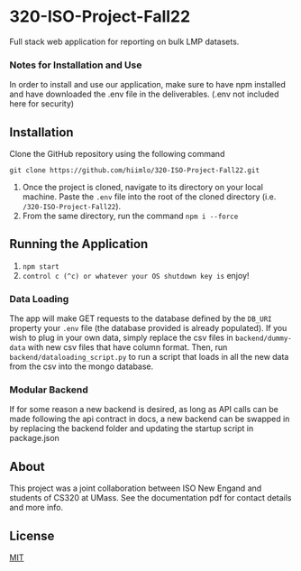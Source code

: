 # 320-ISO-Project-Fall22
Full stack web application for reporting on bulk LMP datasets.


### Notes for Installation and Use
In order to install and use our application, make sure to have npm installed and have downloaded the .env  file in the deliverables. (.env not included here for security)

## Installation 
Clone the GitHub repository using the following command

	git clone https://github.com/hiimlo/320-ISO-Project-Fall22.git

1. Once the project is cloned, navigate to its directory on your local machine. Paste the `.env` file into the root of the cloned directory (i.e. `/320-ISO-Project-Fall22`).
2. From the same directory, run the command `npm i --force`



## Running the Application
1. `npm start`
2. `control c (^c) or whatever your OS shutdown key is` enjoy!

### Data Loading
The app will make GET requests to the database defined by the `DB_URI` property your `.env` file (the database provided is already populated). If you wish to plug in your own data, simply replace the csv files in `backend/dummy-data` with new csv files that have column format. Then, run `backend/dataloading_script.py` to run a script that loads in all the new data from the csv into the mongo database. 

### Modular Backend
If for some reason a new backend is desired, as long as API calls can be made following the api contract in docs, a new backend can be swapped in by replacing the backend folder and updating the startup script in package.json

## About
This project was a joint collaboration between ISO New Engand and students of CS320 at UMass. See the documentation pdf for contact details and more info.


## License

[MIT](https://choosealicense.com/licenses/mit/)
